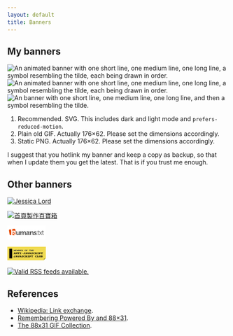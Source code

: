 ```yaml
---
layout: default
title: Banners
---
```


## My banners

<div class="banners">

<img loading="lazy" src="/images/banner.svg" width="88" height="31" alt="An animated banner with one short line, one medium line, one long line, a symbol resembling the tilde, each being drawn in order.">
<img loading="lazy" src="/images/banner.gif" width="88" height="31" alt="An animated banner with one short line, one medium line, one long line, a symbol resembling the tilde, each being drawn in order.">
<img loading="lazy" src="/images/banner.png" width="88" height="31" alt="An banner with one short line, one medium line, one long line, and then a symbol resembling the tilde.">

</div>

1. Recommended. SVG. This includes dark and light mode and `prefers-reduced-motion`.
2. Plain old GIF. Actually 176&times;62. Please set the dimensions accordingly.
3. Static PNG. Actually 176&times;62. Please set the dimensions accordingly.

I suggest that you hotlink my banner and keep a copy as backup, so that when I update them you get the latest. That is if you trust me enough.

## Other banners

<div class="banners">

<a class="text" href="https://jlord.computer/"><img loading="lazy" src="https://jlord.computer/old-site/jlord_banner.png" alt="Jessica Lord" width="88" height="31"></a>

<a class="text" href="http://ip194097.ntcu.edu.tw/course/x/2010/bang-iah/pah-po-siuN/"><img loading="lazy" src="/images/banners/dob.gif" alt="首頁製作百寶箱" width="88" height="31"></a>

<a href="https://humanstxt.org/"><img loading="lazy" src="/images/banners/humanstxt.gif" width="88" height="31" alt="humans.txt"></a>

<a href="https://github.com/muan/anti-js-js.club/issues/1"><img loading="lazy" src="/images/banners/antijsjsclub.png" width="88" height="31" alt="Member, Anti JS JS Club"></a>

<a href="http://www.rssboard.org/rss-validator/"><img loading="lazy" src="/images/banners/valid-rss-rogers.png" width="88" height="31" alt="Valid RSS feeds available."></a>

</div>

## References

- [Wikipedia: Link exchange](https://en.wikipedia.org/wiki/Link_exchange). 
- [Remembering Powered By and 88×31](https://tekeye.uk/computer_history/powered-by).
- [The 88x31 GIF Collection](http://cyber.dabamos.de/88x31/).

